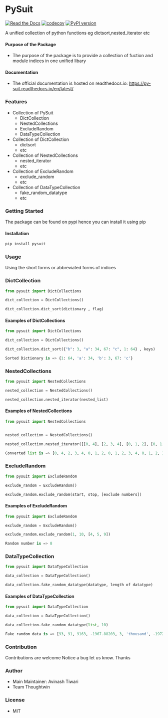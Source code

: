 # PySuit

[![Read the Docs](https://readthedocs.org/projects/py-suit/badge/?version=latest)](py-suit.rtfd.io/en/latest/) [![codecov](https://codecov.io/github/deep-tw/py-suit/branch/release/graph/badge.svg?token=WR57HD3UTR)](https://codecov.io/github/deep-tw/py-suit)
[![PyPI version](https://badge.fury.io/py/pysuit.svg)](https://badge.fury.io/py/pysuit)

A unified collection of python functions  eg dictsort,nested_iterator etc

#### Purpose of the Package
+ The purpose of the package is to provide a collection of fuction and module indices in one unified libary

#### Documentation
+ The official documentation is hosted on readthedocs.io: https://py-suit.readthedocs.io/en/latest/



### Features
+  Collection of PySuit
   -  DictCollection
   -  NestedCollections
   -  ExcludeRandom
   -  DataTypeCollection
+  Collection of DictCollection
   -  dictsort
   -  etc
+  Collection of NestedCollections
   -  nested_iterator
   -  etc
+  Collection of ExcludeRandom
   -  exclude_random
   -  etc
+  Collection of DataTypeCollection
   -  fake_random_datatype
   -  etc
### Getting Started
The package can be found on pypi hence you can install it using pip

#### Installation
```bash
pip install pysuit
```
### Usage
Using the short forms or abbreviated forms of indices

### DictCollection
```python
from pysuit import DictCollections

dict_collection = DictCollections()

dict_collection.dict_sort(dictionary , flag)

```

#### Examples of DictCollections
```python
from pysuit import DictCollections
```
```python
dict_collection = DictCollections()
```
```python
dict_collection.dict_sort({"b": 3, "a": 34, 67: "c", 1: 64} , keys)
```
```python
Sorted Dictionary is => {1: 64, 'a': 34, 'b': 3, 67: 'c'}
```
### NestedCollections
```python
from pysuit import NestedCollections

nested_collection = NestedCollections()

nested_collection.nested_iterator(nested_list)

```
#### Examples of NestedCollections
```python
from pysuit import NestedCollections
```
```python

nested_collection = NestedCollections()
```
```python
nested_collection.nested_iterator([[0, 4], [2, 3, 4], [0, 1, 2], [0, 1, 2, 3, 4], [0, 1, 2, 3, 4]])
```
```python
Converted list is => [0, 4, 2, 3, 4, 0, 1, 2, 0, 1, 2, 3, 4, 0, 1, 2, 3, 4]
```
### ExcludeRandom
```python
from pysuit import ExcludeRandom

exclude_random = ExcludeRandom()

exclude_random.exclude_random(start, stop, [exclude numbers])

```
#### Examples of ExcludeRandom
```python
from pysuit import ExcludeRandom
```
```python
exclude_random = ExcludeRandom()
```
```python
exclude_random.exclude_random(1, 10, [4, 5, 9])
```
```python
Random number is => 8
```
### DataTypeCollection
```python
from pysuit import DataTypeCollection

data_collection = DataTypeCollection()

data_collection.fake_random_datatype(datatype, length of datatype)

```
#### Examples of DataTypeCollection
```python
from pysuit import DataTypeCollection
```
```python
data_collection = DataTypeCollection()
```
```python
data_collection.fake_random_datatype(list, 10)
```
```python
Fake random data is => [93, 91, 9163, -1967.88203, 3, 'thousand', -197247.03, 913, 983, 'thousand']
```

### Contribution
Contributions are welcome
Notice a bug let us know. Thanks


### Author
+ Main Maintainer: Avinash Tiwari
+ Team Thoughtwin

### License
+ MIT
